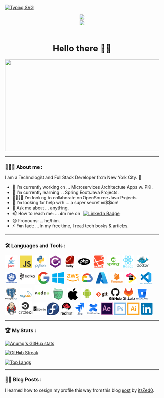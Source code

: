 [![Typing SVG](https://readme-typing-svg.demolab.com/?color=63e43e&lines=The+Matrix+has+you!;I'm+kidding+lol!+:P;Hello+world+and+Welcome!;I'm+getting+strong+MySpace+vibes!...:P)](https://git.io/typing-svg)

<div id="header" align="center">
  <img src="https://media.giphy.com/media/sn2PIe598RFnHQBX9v/giphy.gif" width="150"/>
  <div id="badges">
    <a href="https://www.linkedin.com/in/terence-hamilton/">
      <img src="https://img.shields.io/badge/LinkedIn-blue?logo=linkedin&logoColor=white&style=for-the-badge"/>
    </a>
  </div>
  <img src="https://komarev.com/ghpvc/?username=hamiltonmultimedia&label=3.1415926535&style=for-the-badge&color=blue" alt=""/>
  <h1>
    Hello there 👋🏾
  </h1>
</div>

<div align="center">
  <img src="https://media.giphy.com/media/sk6yL9EGVeAcE/giphy.gif" width="600" height="300"/>
</div>

---
### 👨🏾‍💻 About me :
I am a Technologist and Full Stack Developer from New York City. 🗽
- 🔭 I’m currently working on ... Microservices Architecture Apps w/ PKI.
- 🌱 I’m currently learning ... Spring Boot/Java Projects.
- 🫱🏾‍🫲🏻 I’m looking to collaborate on OpenSource Java Projects.
- 🤔 I’m looking for help with ... a super secret mi$$ion!
- 💬 Ask me about ... anything.
- 📫 How to reach me: ... dm me on &nbsp; [![Linkedin Badge](https://img.shields.io/badge/-LinkedIn-blue?style=plastic&logo=Linkedin&logoColor=white)](https://www.linkedin.com/in/terence-hamilton/)
- 😄 Pronouns: ... he/him.
- ⚡ Fun fact: ... In my free time, I read tech books & articles.
---

### :hammer_and_wrench: Languages and Tools :

<div>
  <img src="https://github.com/devicons/devicon/blob/master/icons/java/java-original-wordmark.svg" title="Java" alt="Java" width="40" height="40"/>&nbsp;
  <img src="https://github.com/devicons/devicon/blob/master/icons/javascript/javascript-original.svg" title="JavaScript" alt="JavaScript" width="40" height="40"/>&nbsp;
  <img src="https://github.com/devicons/devicon/blob/master/icons/python/python-original-wordmark.svg" title="Python" alt="Python" width="40" height="40"/>&nbsp;
  <img src="https://github.com/devicons/devicon/blob/master/icons/csharp/csharp-original.svg" title="C#" alt="C#" width="40" height="40"/>&nbsp;
  <img src="https://github.com/devicons/devicon/blob/master/icons/ruby/ruby-original-wordmark.svg" title="Ruby" alt="Ruby" width="40" height="40"/>&nbsp;
  <img src="https://github.com/devicons/devicon/blob/master/icons/php/php-plain.svg" title="PHP" alt="PHP" width="40" height="40"/>&nbsp;
  <img src="https://github.com/devicons/devicon/blob/master/icons/laravel/laravel-plain-wordmark.svg" title="Laravel" alt="Laravel" width="40" height="40"/>&nbsp;
  <img src="https://github.com/devicons/devicon/blob/master/icons/spring/spring-original-wordmark.svg" title="Spring" alt="Spring" width="40" height="40"/>&nbsp;
  <img src="https://github.com/devicons/devicon/blob/master/icons/react/react-original-wordmark.svg" title="React" alt="React" width="40" height="40"/>&nbsp;
  <img src="https://github.com/devicons/devicon/blob/master/icons/docker/docker-original-wordmark.svg" title="Docker" alt="Docker" width="40" height="40"/>&nbsp;
  <img src="https://github.com/devicons/devicon/blob/master/icons/kubernetes/kubernetes-plain-wordmark.svg" title="K8s" alt="K8s" width="40" height="40"/>&nbsp;
  <img src="https://github.com/devicons/devicon/blob/master/icons/apachekafka/apachekafka-original-wordmark.svg" title="Kafka" alt="Kafka" width="50" height="50"/>&nbsp;
  <img src="https://github.com/devicons/devicon/blob/master/icons/google/google-original.svg" title="Google" alt="Google" width="40" height="40"/>&nbsp;
  <img src="https://github.com/devicons/devicon/blob/master/icons/windows8/windows8-original.svg" title="Windows" alt="Windows" width="40" height="40"/>&nbsp;
  <img src="https://github.com/devicons/devicon/blob/master/icons/amazonwebservices/amazonwebservices-plain-wordmark.svg" title="AWS" alt="AWS" width="40" height="40"/>&nbsp;
  <img src="https://github.com/devicons/devicon/blob/master/icons/googlecloud/googlecloud-original.svg" title="GCP" alt="GCP" width="40" height="40"/>&nbsp;
  <img src="https://github.com/devicons/devicon/blob/master/icons/azure/azure-original.svg" title="Azure"  alt="Azure" width="40" height="40"/>&nbsp;
  <img src="https://github.com/devicons/devicon/blob/master/icons/firebase/firebase-plain-wordmark.svg" title="Firebase" alt="Firebase" width="40" height="40"/>&nbsp;
  <img src="https://github.com/devicons/devicon/blob/master/icons/jetbrains/jetbrains-original.svg" title="JetBrains"  alt="JetBrains" width="40" height="40"/>&nbsp;
  <img src="https://github.com/devicons/devicon/blob/master/icons/vscode/vscode-original-wordmark.svg" title="VSCode"  alt="VSCode" width="40" height="40"/>&nbsp;
  <img src="https://github.com/devicons/devicon/blob/master/icons/postgresql/postgresql-original-wordmark.svg" title="PSQL" alt="PSQL" width="40" height="40"/>&nbsp;
  <img src="https://github.com/devicons/devicon/blob/master/icons/mysql/mysql-original-wordmark.svg" title="MySQL"  alt="MySQL" width="40" height="40"/>&nbsp;
  <img src="https://github.com/devicons/devicon/blob/master/icons/nodejs/nodejs-original-wordmark.svg" title="NodeJS" alt="NodeJS" width="50" height="50"/>&nbsp;
  <img src="https://github.com/devicons/devicon/blob/master/icons/devicon/devicon-original-wordmark.svg" title="Devicon" alt="Devicon" width="40" height="40"/>&nbsp;
  <img src="https://github.com/devicons/devicon/blob/master/icons/apple/apple-original.svg" title="Apple" alt="Apple" width="40" height="40"/>&nbsp;
  <img src="https://github.com/devicons/devicon/blob/master/icons/android/android-original-wordmark.svg" title="Android" alt="Android" width="40" height="40"/>&nbsp;
  <img src="https://github.com/devicons/devicon/blob/master/icons/git/git-original-wordmark.svg" title="Git" **alt="Git" width="40" height="40"/>
  <img src="https://github.com/devicons/devicon/blob/master/icons/github/github-original-wordmark.svg" title="GitHub" **alt="GitHub" width="40" height="40"/>
  <img src="https://github.com/devicons/devicon/blob/master/icons/gitlab/gitlab-original-wordmark.svg" title="GitLab" **alt="GitLab" width="40" height="40"/>
  <img src="https://github.com/devicons/devicon/blob/master/icons/bitbucket/bitbucket-original-wordmark.svg" title="Bitbucket" **alt="Bitbucket" width="40" height="40"/>
  <img src="https://github.com/devicons/devicon/blob/master/icons/jenkins/jenkins-original.svg" title="Jenkins" **alt="Jenkins" width="40" height="40"/>
  <img src="https://github.com/devicons/devicon/blob/master/icons/circleci/circleci-plain-wordmark.svg" title="CircleCi" **alt="CircleCi" width="45" height="45"/>
  <img src="https://github.com/devicons/devicon/blob/master/icons/ubuntu/ubuntu-plain-wordmark.svg" title="Ubuntu" **alt="Ubuntu" width="40" height="40"/>
  <img src="https://github.com/devicons/devicon/blob/master/icons/fedora/fedora-original.svg" title="Fedora" **alt="Fedora" width="40" height="40"/>
  <img src="https://github.com/devicons/devicon/blob/master/icons/redhat/redhat-original-wordmark.svg" title="RedHat" **alt="RedHat" width="40" height="40"/>
  <img src="https://github.com/devicons/devicon/blob/master/icons/jira/jira-original-wordmark.svg" title="Jira" **alt="Jira" width="40" height="40"/>
  <img src="https://github.com/devicons/devicon/blob/master/icons/confluence/confluence-original-wordmark.svg" title="Confluence" **alt="Confluence" width="40" height="40"/>
   <img src="https://github.com/devicons/devicon/blob/master/icons/aftereffects/aftereffects-original.svg" title="AfterEffects" **alt="AfterEffects" width="40" height="40"/>
   <img src="https://github.com/devicons/devicon/blob/master/icons/photoshop/photoshop-line.svg" title="Photoshop" **alt="Photoshop" width="40" height="40"/>
 <img src="https://github.com/devicons/devicon/blob/master/icons/illustrator/illustrator-line.svg" title="Illustrator" **alt="Illustrator" width="40" height="40"/>
  <a href="https://www.linkedin.com/in/terence-hamilton/"><img src="https://github.com/devicons/devicon/blob/master/icons/linkedin/linkedin-original.svg" title="LinkedIn" **alt="LinkedIn" width="40" height="40"/></a>

</div>

---

### 🏆 My Stats :

[![Anurag's GitHub stats](https://github-readme-stats.vercel.app/api?username=hamiltonmultimedia&count_private=true&show_icons=true&theme=chartreuse-dark&hide=contribs&border_color=7cfc00)](https://github.com/anuraghazra/github-readme-stats)

[![GitHub Streak](https://github-readme-streak-stats.herokuapp.com?user=hamiltonmultimedia&theme=hacker&border_radius=8&fire=DD2727&background=000000&stroke=F2F2F2&currStreakNum=DDDDDD&sideNums=00C4DD)](https://git.io/streak-stats)

[![Top Langs](https://github-readme-stats.vercel.app/api/top-langs/?username=hamiltonmultimedia&layout=compact&theme=chartreuse-dark&show_icons=true&border_color=7cfc00&card_width=450&langs_count=10&hide=Dockerfile)](https://github.com/anuraghazra/github-readme-stats)

---
### ✍🏾 Blog Posts :

I learned how to design my profile this way from this blog <a href="https://www.sitepoint.com/github-profile-readme/">post</a> by <a href="https://github.com/itsZed0">itsZed0</a>.
<!--
**HamiltonMultimedia/HamiltonMultimedia** is a ✨ _special_ ✨ repository because its `README.md` (this file) appears on your GitHub profile.

Here are some ideas to get you started:
-->
